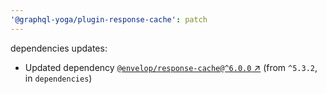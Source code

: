 ```yaml
---
'@graphql-yoga/plugin-response-cache': patch
---
```

dependencies updates:
  - Updated dependency [`@envelop/response-cache@^6.0.0`
    ↗︎](https://www.npmjs.com/package/@envelop/response-cache/v/6.0.0) (from `^5.3.2`, in
    `dependencies`)
